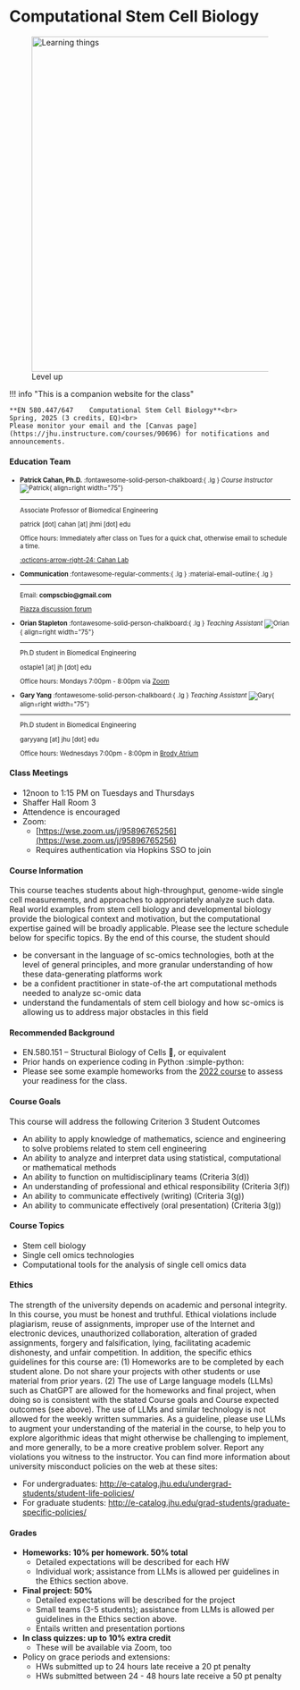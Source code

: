 # Computational Stem Cell Biology

<figure>
    <img src="images/advancing_pixel.png" alt="Learning things" width="600">
    <figcaption>Level up</figcaption>
</figure>

!!! info "This is a companion website for the class"
    
    **EN 580.447/647    Computational Stem Cell Biology**<br>
    Spring, 2025 (3 credits, EQ)<br>
    Please monitor your email and the [Canvas page](https://jhu.instructure.com/courses/90696) for notifications and announcements.



#### Education Team


<div class="grid cards" markdown style="font-size: 0.8em;">

-   __Patrick Cahan, Ph.D.__ :fontawesome-solid-person-chalkboard:{ .lg } *Course Instructor* ![Patrick](images/patrick.jpg){ align=right width="75"}

    ---

    Associate Professor of Biomedical Engineering

    patrick [dot] cahan [at] jhmi [dot] edu

    Office hours: Immediately after class on Tues for a quick chat, otherwise email to schedule a time.

    [:octicons-arrow-right-24: Cahan Lab](https://www.cahanlab.org/)


-   __Communication__ :fontawesome-regular-comments:{ .lg } :material-email-outline:{ .lg } 
  
    ---

    Email: __compscbio@gmail.com__ 

    [Piazza discussion forum](https://piazza.com/jhu/spring2025/en580447)


-   __Orian Stapleton__ :fontawesome-solid-person-chalkboard:{ .lg } *Teaching Assistant* ![Orian](images/orian_headshot.jpg){ align=right width="75"}
  
    ---

    Ph.D student in Biomedical Engineering

    ostaple1 [at] jh [dot] edu

    Office hours: Mondays 7:00pm - 8:00pm via [Zoom](https://JHUBlueJays.zoom.us/j/96928725553?pwd=QW7LsYDavmBUXErZ6uUe6wMiwD8i3O.1)

-   __Gary Yang__ :fontawesome-solid-person-chalkboard:{ .lg } *Teaching Assistant* ![Gary](images/gary_headshot.jpg){ align=right width="75"}
  
    ---

    Ph.D student in Biomedical Engineering

    garyyang [at] jhu [dot] edu

    Office hours: Wednesdays 7:00pm - 8:00pm in [Brody Atrium](https://maps.app.goo.gl/x1MEcV6Tp2UmEVvDA)


</div>

#### Class Meetings
- 12noon to 1:15 PM on Tuesdays and Thursdays
- Shaffer Hall Room 3
- Attendence is encouraged
- Zoom:
    - [https://wse.zoom.us/j/95896765256](https://wse.zoom.us/j/95896765256)
    - Requires authentication via Hopkins SSO to join

#### Course Information
This course teaches students about high-throughput, genome-wide single cell measurements, and approaches to appropriately analyze such data. Real world examples from stem cell biology and developmental biology provide the biological context and motivation, but the computational expertise gained will be broadly applicable. Please see the lecture schedule below for specific topics. By the end of this course, the student should

- be conversant in the language of sc-omics technologies, both at the level of general principles, and more granular understanding of how these data-generating platforms work
- be a confident practitioner in state-of-the art computational methods needed to analyze sc-omic data
- understand the fundamentals of stem cell biology and how sc-omics is allowing us to address major obstacles in this field

#### Recommended Background
- EN.580.151 – Structural Biology of Cells :dna:, or equivalent
- Prior hands on experience coding in Python :simple-python:
- Please see some example homeworks from the [2022 course](https://compscbio.github.io/) to assess your readiness for the class.

#### Course Goals
This course will address the following Criterion 3 Student Outcomes
- An ability to apply knowledge of mathematics, science and engineering to solve problems related to stem cell engineering
- An ability to analyze and interpret data using statistical, computational or mathematical methods
- An ability to function on multidisciplinary teams (Criteria 3(d))
- An understanding of professional and ethical responsibility (Criteria 3(f))
- An ability to communicate effectively (writing) (Criteria 3(g))
- An ability to communicate effectively (oral presentation) (Criteria 3(g))

#### Course Topics
- Stem cell biology
- Single cell omics technologies
- Computational tools for the analysis of single cell omics data

#### Ethics
The strength of the university depends on academic and personal integrity. In this course, you must be honest and truthful. Ethical violations include plagiarism, reuse of assignments, improper use of the Internet and electronic devices, unauthorized collaboration, alteration of graded assignments, forgery and falsification, lying, facilitating academic dishonesty, and unfair competition. In addition, the specific ethics guidelines for this course are:
(1) Homeworks are to be completed by each student alone. Do not share your projects with other students or use material from prior years.
(2) The use of Large language models (LLMs) such as ChatGPT are allowed for the homeworks and final project, when doing so is consistent with the stated Course goals and Course expected outcomes (see above). The use of LLMs and similar technology is not allowed for the weekly written summaries. As a guideline, please use LLMs to augment your understanding of the material in the course, to help you to explore algorithmic ideas that might otherwise be challenging to implement, and more generally, to be a more creative problem solver.
Report any violations you witness to the instructor.  You can find more information about university misconduct policies on the web at these sites:
- For undergraduates: http://e-catalog.jhu.edu/undergrad-students/student-life-policies/
- For graduate students: http://e-catalog.jhu.edu/grad-students/graduate-specific-policies/


#### Grades
- **Homeworks: 10% per homework. 50% total**
    - Detailed expectations will be described for each HW
    - Individual work; assistance from LLMs is allowed per guidelines in the Ethics section above.
- **Final project: 50%**
    - Detailed expectations will be described for the project
    - Small teams (3-5 students); assistance from LLMs is allowed per guidelines in the Ethics section above.
    - Entails written and presentation portions
- **In class quizzes: up to 10% extra credit**
    - These will be available via Zoom, too
- Policy on grace periods and extensions:
    - HWs submitted up to 24 hours late receive a 20 pt penalty
    - HWs submitted between 24 - 48 hours late receive a 50 pt penalty

    
